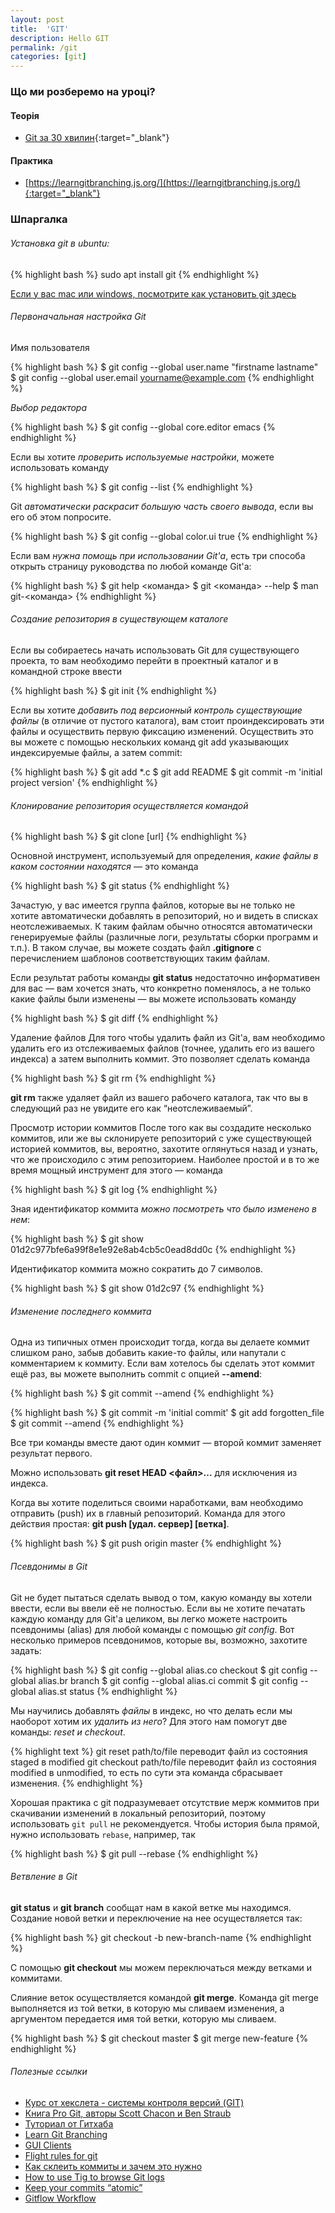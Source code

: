 ```yaml
---
layout: post
title:  'GIT'
description: Hello GIT
permalink: /git
categories: [git]
---
```


### Що ми розберемо на уроці?

#### Теорія

* [Git за 30 хвилин](https://codeguida.com/post/453){:target="_blank"}

#### Практика

* [https://learngitbranching.js.org/](https://learngitbranching.js.org/){:target="_blank"}

### Шпаргалка

###### Установка git в ubuntu:

{% highlight bash %}
sudo apt install git
{% endhighlight %}

[Если у вас mac или windows, посмотрите как установить git здесь](https://git-scm.com/book/ru/v2/%D0%92%D0%B2%D0%B5%D0%B4%D0%B5%D0%BD%D0%B8%D0%B5-%D0%A3%D1%81%D1%82%D0%B0%D0%BD%D0%BE%D0%B2%D0%BA%D0%B0-Git)


###### Первоначальная настройка Git

Имя пользователя

{% highlight bash %}
$ git config --global user.name "firstname lastname"
$ git config --global user.email yourname@example.com
{% endhighlight %}

*Выбор редактора*

{% highlight bash %}
$ git config --global core.editor emacs
{% endhighlight %}

Если вы хотите *проверить используемые настройки*, можете использовать команду

{% highlight bash %}
$ git config --list
{% endhighlight %}

Git *автоматически раскрасит большую часть своего вывода*, если вы его об этом попросите.

{% highlight bash %}
$ git config --global color.ui true
{% endhighlight %}

Если вам *нужна помощь при использовании Git'а*, есть три способа открыть страницу руководства по любой команде Git'а:

{% highlight bash %}
$ git help <команда>
$ git <команда> --help
$ man git-<команда>
{% endhighlight %}

###### Создание репозитория в существующем каталоге
Если вы собираетесь начать использовать Git для существующего проекта, то вам необходимо перейти в проектный каталог и в командной строке ввести

{% highlight bash %}
$ git init
{% endhighlight %}

Если вы хотите *добавить под версионный контроль существующие файлы* (в отличие от пустого каталога), вам стоит проиндексировать эти файлы и осуществить первую фиксацию изменений. Осуществить это вы можете с помощью нескольких команд git add указывающих индексируемые файлы, а затем commit:

{% highlight bash %}
$ git add *.c
$ git add README
$ git commit -m 'initial project version'
{% endhighlight %}


###### Клонирование репозитория осуществляется командой

{% highlight bash %}
$ git clone [url]
{% endhighlight %}

Основной инструмент, используемый для определения, *какие файлы в каком состоянии находятся* — это команда 

{% highlight bash %}
$ git status
{% endhighlight %}


Зачастую, у вас имеется группа файлов, которые вы не только не хотите автоматически добавлять в репозиторий, но и видеть в списках неотслеживаемых. К таким файлам обычно относятся автоматически генерируемые файлы (различные логи, результаты сборки программ и т.п.). В таком случае, вы можете создать файл **.gitignore** с перечислением шаблонов соответствующих таким файлам.


Если результат работы команды **git status** недостаточно информативен для вас — вам хочется знать, что конкретно поменялось, а не только какие файлы были изменены — вы можете использовать команду 

{% highlight bash %}
$ git diff
{% endhighlight %}

Удаление файлов
Для того чтобы удалить файл из Git'а, вам необходимо удалить его из отслеживаемых файлов (точнее, удалить его из вашего индекса) а затем выполнить коммит. Это позволяет сделать команда

{% highlight bash %}
$ git rm
{% endhighlight %}

**git rm** также удаляет файл из вашего рабочего каталога, так что вы в следующий раз не увидите его как “неотслеживаемый”.


Просмотр истории коммитов
После того как вы создадите несколько коммитов, или же вы склонируете репозиторий с уже существующей историей коммитов, вы, вероятно, захотите оглянуться назад и узнать, что же происходило с этим репозиторием. Наиболее простой и в то же время мощный инструмент для этого — команда

{% highlight bash %}
$ git log
{% endhighlight %}

Зная идентификатор коммита *можно посмотреть что было изменено в нем*:

{% highlight bash %}
$ git show 01d2c977bfe6a99f8e1e92e8ab4cb5c0ead8dd0c
{% endhighlight %}

Идентификатор коммита можно сократить до 7 символов.

{% highlight bash %}
$ git show 01d2c97
{% endhighlight %}

###### Изменение последнего коммита
Одна из типичных отмен происходит тогда, когда вы делаете коммит слишком рано, забыв добавить какие-то файлы, или напутали с комментарием к коммиту. Если вам хотелось бы сделать этот коммит ещё раз, вы можете выполнить commit с опцией **--amend**:

{% highlight bash %}
$ git commit --amend
{% endhighlight %}

{% highlight bash %}
$ git commit -m 'initial commit'
$ git add forgotten_file
$ git commit --amend
{% endhighlight %}

Все три команды вместе дают один коммит — второй коммит заменяет результат первого.

Можно использовать **git reset HEAD <файл>...** для исключения из индекса.

Когда вы хотите поделиться своими наработками, вам необходимо отправить (push) их в главный репозиторий. Команда для этого действия простая: **git push [удал. сервер] [ветка]**.

{% highlight bash %}
$ git push origin master
{% endhighlight %}

###### Псевдонимы в Git
Git не будет пытаться сделать вывод о том, какую команду вы хотели ввести, если вы ввели её не полностью. Если вы не хотите печатать каждую команду для Git'а целиком, вы легко можете настроить псевдонимы (alias) для любой команды с помощью *git config*. Вот несколько примеров псевдонимов, которые вы, возможно, захотите задать:

{% highlight bash %}
$ git config --global alias.co checkout
$ git config --global alias.br branch
$ git config --global alias.ci commit
$ git config --global alias.st status
{% endhighlight %}

Мы научились добавлять *файлы* в индекс, но что делать если мы наоборот хотим их *удалить из него*? Для этого нам помогут две команды: *reset и checkout*.

{% highlight text %}
git reset path/to/file переводит файл из состояния staged в modified
git checkout path/to/file переводит файл из состояния modified в unmodified, то есть по сути эта команда сбрасывает изменения.
{% endhighlight %}

Хорошая практика с git подразумевает отсутствие мерж коммитов при скачивании изменений в локальный репозиторий, поэтому использовать `git pull` не рекомендуется. Чтобы история была прямой, нужно использовать `rebase`, например, так 

{% highlight bash %}
$ git pull --rebase
{% endhighlight %}

###### Ветвление в Git

**git status** и **git branch** сообщат нам в какой ветке мы находимся.
Создание новой ветки и переключение на нее осуществляется так:

{% highlight bash %}
git checkout -b new-branch-name
{% endhighlight %}

С помощью **git checkout** мы можем переключаться между ветками и коммитами.

Слияние веток осуществляется командой **git merge**. Команда git merge выполняется из той ветки, в которую мы сливаем изменения, а аргументом передается имя той ветки, которую мы сливаем.

{% highlight bash %}
$ git checkout master
$ git merge new-feature
{% endhighlight %}

###### Полезные ссылки
* [Курс от хекслета - системы контроля версий (GIT)](https://ru.hexlet.io/courses/intro_to_git?ref=147142)
* [Книга Pro Git, авторы Scott Chacon и Ben Straub](https://git-scm.com/book/ru/v2)
* [Туториал от Гитхаба](https://try.github.io/levels/1/challenges/1)
* [Learn Git Branching](https://learngitbranching.js.org/)
* [GUI Clients](https://git-scm.com/downloads/guis)
* [Flight rules for git](https://github.com/k88hudson/git-flight-rules)
* [Как склеить коммиты и зачем это нужно](https://htmlacademy.ru/blog/27-how-to-squash-commits-and-why-it-is-needed)
* [How to use Tig to browse Git logs](https://opensource.com/article/19/6/what-tig)
* [Keep your commits “atomic”](https://www.freshconsulting.com/atomic-commits/)
* [Gitflow Workflow](https://www.atlassian.com/git/tutorials/comparing-workflows/gitflow-workflow)
